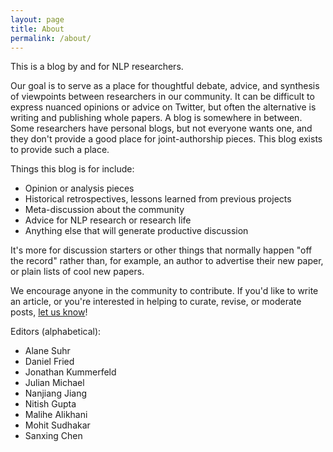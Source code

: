 ```yaml
---
layout: page
title: About
permalink: /about/
---
```


This is a blog by and for NLP researchers.

Our goal is to serve as a place for thoughtful debate, advice, and synthesis of viewpoints
between researchers in our community. It can be difficult to express nuanced opinions or
advice on Twitter, but often the alternative is writing and publishing whole papers. A blog is
somewhere in between. Some researchers have personal blogs, but not everyone wants one, and they
don't provide a good place for joint-authorship pieces. This blog exists to provide such a place.

Things this blog is for include:
* Opinion or analysis pieces
* Historical retrospectives, lessons learned from previous projects
* Meta-discussion about the community
* Advice for NLP research or research life
* Anything else that will generate productive discussion

It's more for discussion starters or other things that normally happen "off the record"
rather than, for example, an author to advertise their new paper, or plain lists of cool new papers.

We encourage anyone in the community to contribute.
If you'd like to write an article, or you're interested in helping to curate, revise, or moderate
posts, [let us know](mailto:editors@nlpofftherecord.org)!

Editors (alphabetical):
* Alane Suhr
* Daniel Fried
* Jonathan Kummerfeld
* Julian Michael
* Nanjiang Jiang
* Nitish Gupta
* Malihe Alikhani
* Mohit Sudhakar
* Sanxing Chen
